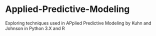 # Applied-Predictive-Modeling
Exploring techniques used in APplied Predictive Modeling by Kuhn and Johnson in Python 3.X and R
